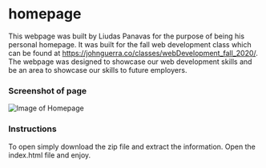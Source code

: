 # homepage
This webpage was built by Liudas Panavas for the purpose of being his personal homepage. It was built for the fall web development class which can be found at https://johnguerra.co/classes/webDevelopment_fall_2020/. The webpage was designed to showcase our web development skills and be an area to showcase our skills to future employers. 
### Screenshot of page
![Image of Homepage](https://github.com/lpanavas/homepage/blob/main/images/screenshot.PNG?raw=true)
### Instructions
To open simply download the zip file and extract the information. Open the index.html file and enjoy.
